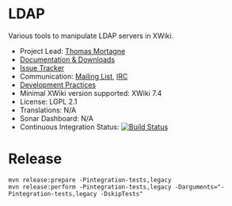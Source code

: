 # LDAP

Various tools to manipulate LDAP servers in XWiki.

* Project Lead: [Thomas Mortagne](http://www.xwiki.org/xwiki/bin/view/XWiki/ThomasMortagne)
* [Documentation & Downloads](http://extensions.xwiki.org/xwiki/bin/view/Extension/LDAP/)
* [Issue Tracker](http://jira.xwiki.org/browse/LDAP)
* Communication: [Mailing List](http://dev.xwiki.org/xwiki/bin/view/Community/MailingLists), [IRC](http://dev.xwiki.org/xwiki/bin/view/Community/IRC)
* [Development Practices](http://dev.xwiki.org)
* Minimal XWiki version supported: XWiki 7.4
* License: LGPL 2.1
* Translations: N/A
* Sonar Dashboard: N/A
* Continuous Integration Status: [![Build Status](http://ci.xwiki.org/buildStatus/icon?job=Contrib%20-%20LDAP)](http://ci.xwiki.org/job/Contrib%20-%20LDAP/)

# Release

    mvn release:prepare -Pintegration-tests,legacy
    mvn release:perform -Pintegration-tests,legacy -Darguments="-Pintegration-tests,legacy -DskipTests"

